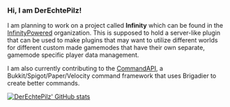 ### Hi, I am DerEchtePilz!

I am planning to work on a project called **Infinity** which can be found in the [InfinityPowered](https://github.com/InfinityPowered) organization. This is supposed to hold a server-like plugin that can be used to make plugins that may want to utilize different worlds for different custom made gamemodes that have their own separate, gamemode specific player data management.

I am also currently contributing to the [CommandAPI](https://github.com/JorelAli/CommandAPI), a Bukkit/Spigot/Paper/Velocity command framework that uses Brigadier to create better commands.

[![DerEchtePilz' GitHub stats](https://github-readme-stats.vercel.app/api?username=DerEchtePilz)](https://github.com/anuraghazra/github-readme-stats)
